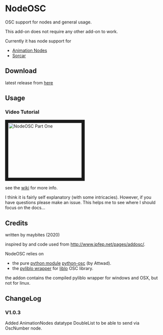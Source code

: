 # NodeOSC
OSC support for nodes and general usage.

This add-on does not require any other add-on to work.

Currently it has node support for
* [Animation Nodes](https://animation-nodes.com/)
* [Sorcar](https://blender-addons.org/sorcar-addon/)


## Download

latest release from [here](https://github.com/maybites/blender.NodeOSC/releases/latest)

## Usage

### Video Tutorial

<a href="https://youtu.be/o9bzujeOyc8" target="_blank"><img src="http://img.youtube.com/vi/o9bzujeOyc8/0.jpg"
alt="NodeOSC Part One" width="240" height="180" border="10" /></a>


see the [wiki](https://github.com/maybites/blender.NodeOSC/wiki) for more info.

I think it is fairly self explanatory (with some intricacies). However, if you have questions please make an issue. This helps me to see where I should focus on the docs...

## Credits

written by maybites (2020)

inspired by and code used from http://www.jpfep.net/pages/addosc/.

NodeOSC relies on

* the pure [python module](https://pypi.python.org/pypi/python-osc/) [python-osc](https://github.com/attwad/python-osc) (by Attwad).
* the [pyliblo wrapper](http://das.nasophon.de/pyliblo/) for [liblo](http://liblo.sourceforge.net/) OSC library.

the addon contains the compiled pyliblo wrapper for windows and OSX, but not for linux.

## ChangeLog

### V1.0.3
Added AnimationNodes datatype DoubleList to be able to send via OscNumber node.
